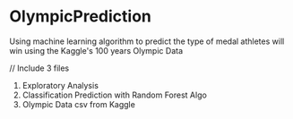 # OlympicPrediction
Using machine learning algorithm to predict the type of medal athletes will win using the Kaggle's 100 years Olympic Data 

// Include 3 files
1. Exploratory Analysis
2. Classification Prediction with Random Forest Algo
3. Olympic Data csv from Kaggle
